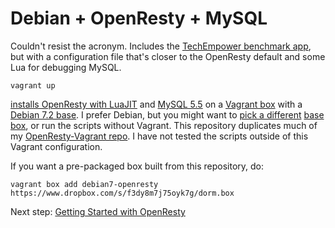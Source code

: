 Debian + OpenResty + MySQL
==========================

Couldn't resist the acronym. Includes the [TechEmpower benchmark app](https://github.com/TechEmpower/FrameworkBenchmarks/tree/master/openresty), but with a configuration file that's closer to the OpenResty default and some Lua for debugging MySQL.

    vagrant up

[installs OpenResty with LuaJIT](http://openresty.org/#Installation) and [MySQL 5.5](http://dev.mysql.com/doc/refman/5.5/en/) on a [Vagrant box](http://www.vagrantup.com/) with a [Debian 7.2 base](http://www.debian.org/News/2013/20131012). I prefer Debian, but you might want to [pick a different](http://cloud-images.ubuntu.com/vagrant/) [base box](vagrantbox.es), or run the scripts without Vagrant. This repository duplicates much of my [OpenResty-Vagrant repo](https://github.com/jiko/OpenResty-Vagrant). I have not tested the scripts outside of this Vagrant configuration. 

If you want a pre-packaged box built from this repository, do:

    vagrant box add debian7-openresty https://www.dropbox.com/s/f3dy8m7j75oyk7g/dorm.box

Next step: [Getting Started with OpenResty](http://openresty.org/#GettingStarted)
